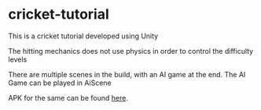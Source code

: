 # cricket-tutorial

This is a cricket tutorial developed using Unity

The hitting mechanics does not use physics in order to control the difficulty levels

There are multiple scenes in the build, with an AI game at the end. The AI Game can be played in AiScene

APK for the same can be found [here](https://drive.google.com/file/d/1rVYy2GmSo_01B3AceYc2pCS8PvphPHct/view?usp=share_link).
